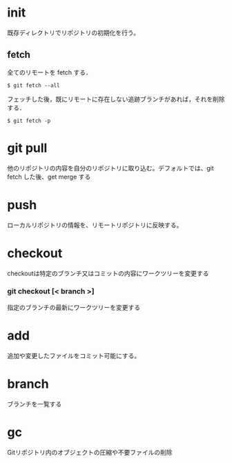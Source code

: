 # init  
既存ディレクトリでリポジトリの初期化を行う。

## fetch

全てのリモートを fetch する．

    $ git fetch --all

フェッチした後，既にリモートに存在しない追跡ブランチがあれば，それを削除する．

    $ git fetch -p

# git pull

他のリポジトリの内容を自分のリポジトリに取り込む。デフォルトでは、git fetch した後、get merge する

# push

ローカルリポジトリの情報を、リモートリポジトリに反映する。

# checkout

checkoutは特定のブランチ又はコミットの内容にワークツリーを変更する

### git checkout [< branch >]


指定のブランチの最新にワークツリーを変更する

# add
追加や変更したファイルをコミット可能にする。

# branch

ブランチを一覧する

# gc
Gitリポジトリ内のオブジェクトの圧縮や不要ファイルの削除

